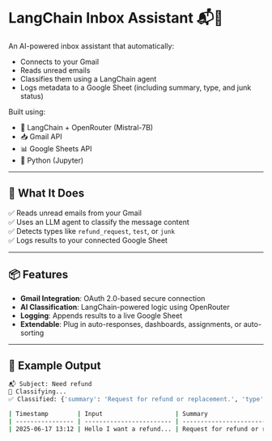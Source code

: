 # LangChain Inbox Assistant 📬🤖

An AI-powered inbox assistant that automatically:
- Connects to your Gmail
- Reads unread emails
- Classifies them using a LangChain agent
- Logs metadata to a Google Sheet (including summary, type, and junk status)

Built using:
- 🔗 LangChain + OpenRouter (Mistral-7B)
- 📥 Gmail API
- 📊 Google Sheets API
- 🐍 Python (Jupyter)

---

## 🚀 What It Does

✅ Reads unread emails from your Gmail  
✅ Uses an LLM agent to classify the message content  
✅ Detects types like `refund_request`, `test`, or `junk`  
✅ Logs results to your connected Google Sheet

---

## 📦 Features

- **Gmail Integration**: OAuth 2.0-based secure connection
- **AI Classification**: LangChain-powered logic using OpenRouter
- **Logging**: Appends results to a live Google Sheet
- **Extendable**: Plug in auto-responses, dashboards, assignments, or auto-sorting

---

## 📸 Example Output

```bash
📬 Subject: Need refund
🧠 Classifying...
✅ Classified: {'summary': 'Request for refund or replacement.', 'type': 'refund_request', 'is_junk': False}

| Timestamp        | Input                    | Summary                           | Type            | Junk |
| ---------------- | ------------------------ | --------------------------------- | --------------- | ---- |
| 2025-06-17 13:12 | Hello I want a refund... | Request for refund or replacement | refund\_request | No   |



